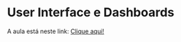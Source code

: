 # User Interface e Dashboards

A aula está neste link: [Clique aqui!](https://cobalt-blarney-8b3.notion.site/User-Interface-e-Dashboards-111256ceaea780db8341d0b06aba75a2?pvs=74)